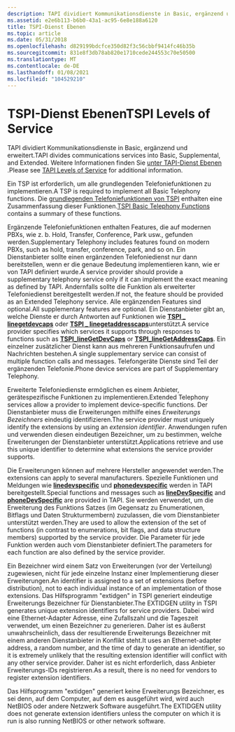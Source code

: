 ```yaml
---
description: TAPI dividiert Kommunikationsdienste in Basic, ergänzend und erweitert. Weitere Informationen finden Sie unter TAPI-Dienst Ebenen.
ms.assetid: e2e6b113-b6b0-43a1-ac95-6e8e188a6120
title: TSPI-Dienst Ebenen
ms.topic: article
ms.date: 05/31/2018
ms.openlocfilehash: d829199bdcfce350d82f3c56cbbf9414fc46b35b
ms.sourcegitcommit: 831e8f3db78ab820e1710cede244553c70e50500
ms.translationtype: MT
ms.contentlocale: de-DE
ms.lasthandoff: 01/08/2021
ms.locfileid: "104529210"
---
```

# <a name="tspi-levels-of-service"></a><span data-ttu-id="eb4b8-104">TSPI-Dienst Ebenen</span><span class="sxs-lookup"><span data-stu-id="eb4b8-104">TSPI Levels of Service</span></span>

<span data-ttu-id="eb4b8-105">TAPI dividiert Kommunikationsdienste in Basic, ergänzend und erweitert.</span><span class="sxs-lookup"><span data-stu-id="eb4b8-105">TAPI divides communications services into Basic, Supplemental, and Extended.</span></span> <span data-ttu-id="eb4b8-106">Weitere Informationen finden Sie [unter TAPI-Dienst Ebenen](./tapi-levels-of-service.md) .</span><span class="sxs-lookup"><span data-stu-id="eb4b8-106">Please see [TAPI Levels of Service](./tapi-levels-of-service.md) for additional information.</span></span>

<span data-ttu-id="eb4b8-107">Ein TSP ist erforderlich, um alle grundlegenden Telefoniefunktionen zu implementieren.</span><span class="sxs-lookup"><span data-stu-id="eb4b8-107">A TSP is required to implement all Basic Telephony functions.</span></span> <span data-ttu-id="eb4b8-108">Die [grundlegenden Telefoniefunktionen von TSPI](tspi-basic-telephony-functions.md) enthalten eine Zusammenfassung dieser Funktionen.</span><span class="sxs-lookup"><span data-stu-id="eb4b8-108">[TSPI Basic Telephony Functions](tspi-basic-telephony-functions.md) contains a summary of these functions.</span></span>

<span data-ttu-id="eb4b8-109">Ergänzende Telefoniefunktionen enthalten Features, die auf modernen PBXs, wie z. b. Hold, Transfer, Conference, Park usw., gefunden werden.</span><span class="sxs-lookup"><span data-stu-id="eb4b8-109">Supplementary Telephony includes features found on modern PBXs, such as hold, transfer, conference, park, and so on.</span></span> <span data-ttu-id="eb4b8-110">Ein Dienstanbieter sollte einen ergänzenden Telefoniedienst nur dann bereitstellen, wenn er die genaue Bedeutung implementieren kann, wie er von TAPI definiert wurde.</span><span class="sxs-lookup"><span data-stu-id="eb4b8-110">A service provider should provide a supplementary telephony service only if it can implement the exact meaning as defined by TAPI.</span></span> <span data-ttu-id="eb4b8-111">Andernfalls sollte die Funktion als erweiterter Telefoniedienst bereitgestellt werden.</span><span class="sxs-lookup"><span data-stu-id="eb4b8-111">If not, the feature should be provided as an Extended Telephony service.</span></span> <span data-ttu-id="eb4b8-112">Alle ergänzenden Features sind optional.</span><span class="sxs-lookup"><span data-stu-id="eb4b8-112">All supplementary features are optional.</span></span> <span data-ttu-id="eb4b8-113">Ein Dienstanbieter gibt an, welche Dienste er durch Antworten auf Funktionen wie [**TSPI \_ linegetdevcaps**](/windows/win32/api/tspi/nf-tspi-tspi_linegetdevcaps) oder [**TSPI \_ linegetaddresscaps**](/windows/win32/api/tspi/nf-tspi-tspi_linegetaddresscaps)unterstützt.</span><span class="sxs-lookup"><span data-stu-id="eb4b8-113">A service provider specifies which services it supports through responses to functions such as [**TSPI\_lineGetDevCaps**](/windows/win32/api/tspi/nf-tspi-tspi_linegetdevcaps) or [**TSPI\_lineGetAddressCaps**](/windows/win32/api/tspi/nf-tspi-tspi_linegetaddresscaps).</span></span> <span data-ttu-id="eb4b8-114">Ein einzelner zusätzlicher Dienst kann aus mehreren Funktionsaufrufen und Nachrichten bestehen.</span><span class="sxs-lookup"><span data-stu-id="eb4b8-114">A single supplementary service can consist of multiple function calls and messages.</span></span> <span data-ttu-id="eb4b8-115">Telefongeräte Dienste sind Teil der ergänzenden Telefonie.</span><span class="sxs-lookup"><span data-stu-id="eb4b8-115">Phone device services are part of Supplementary Telephony.</span></span>

<span data-ttu-id="eb4b8-116">Erweiterte Telefoniedienste ermöglichen es einem Anbieter, gerätespezifische Funktionen zu implementieren.</span><span class="sxs-lookup"><span data-stu-id="eb4b8-116">Extended Telephony services allow a provider to implement device-specific functions.</span></span> <span data-ttu-id="eb4b8-117">Der Dienstanbieter muss die Erweiterungen mithilfe eines *Erweiterungs Bezeichners* eindeutig identifizieren.</span><span class="sxs-lookup"><span data-stu-id="eb4b8-117">The service provider must uniquely identify the extensions by using an *extension identifier*.</span></span> <span data-ttu-id="eb4b8-118">Anwendungen rufen und verwenden diesen eindeutigen Bezeichner, um zu bestimmen, welche Erweiterungen der Dienstanbieter unterstützt.</span><span class="sxs-lookup"><span data-stu-id="eb4b8-118">Applications retrieve and use this unique identifier to determine what extensions the service provider supports.</span></span>

<span data-ttu-id="eb4b8-119">Die Erweiterungen können auf mehrere Hersteller angewendet werden.</span><span class="sxs-lookup"><span data-stu-id="eb4b8-119">The extensions can apply to several manufacturers.</span></span> <span data-ttu-id="eb4b8-120">Spezielle Funktionen und Meldungen wie [**linedevspecific**](/windows/win32/api/tapi/nf-tapi-linedevspecific) und [**phonedevspecific**](/windows/win32/api/tapi/nf-tapi-phonedevspecific) werden in TAPI bereitgestellt.</span><span class="sxs-lookup"><span data-stu-id="eb4b8-120">Special functions and messages such as [**lineDevSpecific**](/windows/win32/api/tapi/nf-tapi-linedevspecific) and [**phoneDevSpecific**](/windows/win32/api/tapi/nf-tapi-phonedevspecific) are provided in TAPI.</span></span> <span data-ttu-id="eb4b8-121">Sie werden verwendet, um die Erweiterung des Funktions Satzes (im Gegensatz zu Enumerationen, Bitflags und Daten Strukturmembern) zuzulassen, die vom Dienstanbieter unterstützt werden.</span><span class="sxs-lookup"><span data-stu-id="eb4b8-121">They are used to allow the extension of the set of functions (in contrast to enumerations, bit flags, and data structure members) supported by the service provider.</span></span> <span data-ttu-id="eb4b8-122">Die Parameter für jede Funktion werden auch vom Dienstanbieter definiert.</span><span class="sxs-lookup"><span data-stu-id="eb4b8-122">The parameters for each function are also defined by the service provider.</span></span>

<span data-ttu-id="eb4b8-123">Ein Bezeichner wird einem Satz von Erweiterungen (vor der Verteilung) zugewiesen, nicht für jede einzelne Instanz einer Implementierung dieser Erweiterungen.</span><span class="sxs-lookup"><span data-stu-id="eb4b8-123">An identifier is assigned to a set of extensions (before distribution), not to each individual instance of an implementation of those extensions.</span></span> <span data-ttu-id="eb4b8-124">Das Hilfsprogramm "extidgen" in TSPI generiert eindeutige Erweiterungs Bezeichner für Dienstanbieter.</span><span class="sxs-lookup"><span data-stu-id="eb4b8-124">The EXTIDGEN utility in TSPI generates unique extension identifiers for service providers.</span></span> <span data-ttu-id="eb4b8-125">Dabei wird eine Ethernet-Adapter Adresse, eine Zufallszahl und die Tageszeit verwendet, um einen Bezeichner zu generieren. Daher ist es äußerst unwahrscheinlich, dass der resultierende Erweiterungs Bezeichner mit einem anderen Dienstanbieter in Konflikt steht.</span><span class="sxs-lookup"><span data-stu-id="eb4b8-125">It uses an Ethernet-adapter address, a random number, and the time of day to generate an identifier, so it is extremely unlikely that the resulting extension identifier will conflict with any other service provider.</span></span> <span data-ttu-id="eb4b8-126">Daher ist es nicht erforderlich, dass Anbieter Erweiterungs-IDs registrieren.</span><span class="sxs-lookup"><span data-stu-id="eb4b8-126">As a result, there is no need for vendors to register extension identifiers.</span></span>

<span data-ttu-id="eb4b8-127">Das Hilfsprogramm "extidgen" generiert keine Erweiterungs Bezeichner, es sei denn, auf dem Computer, auf dem es ausgeführt wird, wird auch NetBIOS oder andere Netzwerk Software ausgeführt.</span><span class="sxs-lookup"><span data-stu-id="eb4b8-127">The EXTIDGEN utility does not generate extension identifiers unless the computer on which it is run is also running NetBIOS or other network software.</span></span>

 

 
